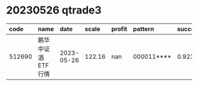 
# 20230526 qtrade3
 | code | name | date | scale | profit | pattern | success_rate | success_cnt | fund_cnt | 
 | :----- | :----- | :----- | :----- | :----- | :----- | :----- | :----- | :----- | 
 | 512690 | 鹏华中证酒ETF行情 | 2023-05-26 | 122.16 | nan | 000011**** | 0.9230769230769231 | 12 | 13 | 
